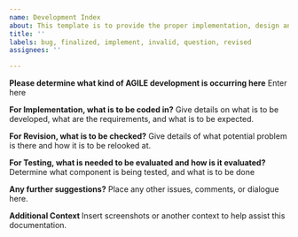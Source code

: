 ```yaml
---
name: Development Index
about: This template is to provide the proper implementation, design and testing attributes
title: ''
labels: bug, finalized, implement, invalid, question, revised
assignees: ''

---
```


<strong>Please determine what kind of AGILE development is occurring here</strong>
Enter here

<strong>For Implementation, what is to be coded in?</strong>
Give details on what is to be developed, what are the requirements, and what is to be expected.

<strong>For Revision, what is to be checked?</strong>
Give details of what potential problem is there and how it is to be relooked at.

<strong>For Testing, what is needed to be evaluated and how is it evaluated?</strong>
Determine what component is being tested, and what is to be done

<strong>Any further suggestions?</strong>
Place any other issues, comments, or dialogue here.

<strong> Additional Context </strong>
Insert screenshots or another context to help assist this documentation.

